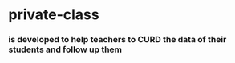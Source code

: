 # private-class
### is developed to help teachers to CURD the data of their students and follow up them
